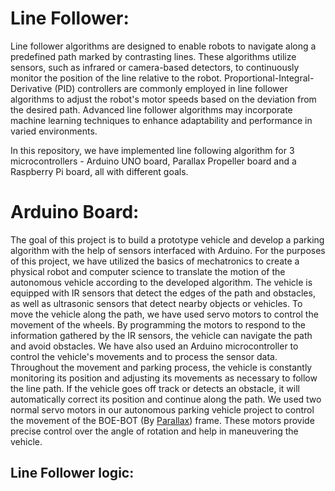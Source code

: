 # Line Follower:
Line follower algorithms are designed to enable robots to navigate along a predefined path marked by contrasting lines. These algorithms utilize sensors, such as infrared or camera-based detectors, to continuously monitor the position of the line relative to the robot. Proportional-Integral-Derivative (PID) controllers are commonly employed in line follower algorithms to adjust the robot's motor speeds based on the deviation from the desired path. Advanced line follower algorithms may incorporate machine learning techniques to enhance adaptability and performance in varied environments.

In this repository, we have implemented line following algorithm for 3 microcontrollers - Arduino UNO board, Parallax Propeller board and a Raspberry Pi board, all with different goals.

# Arduino Board:
The goal of this project is to build a prototype vehicle and develop a parking algorithm with the help of sensors interfaced with Arduino. For the purposes of this project, we have utilized the basics of mechatronics to create a physical robot and computer science to translate the motion of the autonomous vehicle according to the developed algorithm. The vehicle is equipped with IR sensors that detect the edges of the path and obstacles, as well as ultrasonic sensors that detect nearby objects or vehicles. To move the vehicle along the path, we have used servo motors to control the movement of the wheels. By programming the motors to respond to the information gathered by the IR sensors, the vehicle can navigate the path and avoid obstacles. We have also used an Arduino microcontroller to control the vehicle's movements and to process the sensor data. Throughout the movement and parking process, the vehicle is constantly monitoring its position and adjusting its movements as necessary to follow the line path. If the vehicle goes off track or detects an obstacle, it will automatically correct its position and continue along the path. We used two normal servo motors in our autonomous parking vehicle project to control the movement of the BOE-BOT (By [Parallax](https://www.parallax.com/product/boe-bot-robot-kit-usb/)) frame. These motors provide precise control over the angle of rotation and help in maneuvering the vehicle. 

## Line Follower logic:

